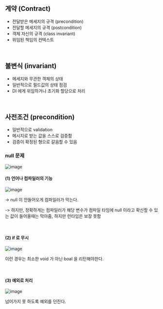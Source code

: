 ## 계약 (Contract)
- 전달받은 메세지의 규격 (precondition)
- 전달할 메세지의 규격 (postcondition)
- 객체 자신의 규격 (class invariant)
- 위임된 책임의 컨텍스트

<br>

## 불변식 (invariant)
- 메세지와 무관한 객체의 상태
- 일반적으로 필드값의 상태 점검
- DI 에게 위임하거나 초기화 할당으로 처리

<br>

## 사전조건 (precondition)
- 일반적으로 validation
- 메시지로 받는 값을 스스로 검증함
- 검증이 확정된 형으로 갈음할 수 있음

### null 문제
![image](https://user-images.githubusercontent.com/60383031/214078305-4989d6dc-9012-422a-a677-32ca4d02ae16.png)

#### (1) 언어나 컴파일러의 기능
![image](https://user-images.githubusercontent.com/60383031/214078578-35195f1a-006a-4f32-ae4e-13f7432f9534.png)

-> null 이 안들어오게 컴파일러가 막는다.

-> 하지만, 정확하게는 컴파일러가 해당 변수가 컴파일 타임에 null 이라고 확신할 수 있는 값이 들어올때는 막아줌, 하지만 런타임은 보장 못함

<br>

#### (2) if 로 무시
![image](https://user-images.githubusercontent.com/60383031/214079157-c5f1ff2d-8bfe-4eb8-ae79-d28d9f94200e.png)

이런 경우는 최소한 void 가 아닌 boal 을 리턴해야한다.

<br>

#### (3) 예외로 처리
![image](https://user-images.githubusercontent.com/60383031/214080152-a8606d12-d8e7-4985-aca9-45d0f9cac85f.png)

넘어가지 못 하도록 예외를 던진다.

